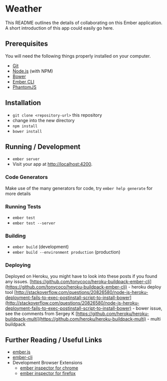 # Weather

This README outlines the details of collaborating on this Ember application.
A short introduction of this app could easily go here.

## Prerequisites

You will need the following things properly installed on your computer.

* [Git](http://git-scm.com/)
* [Node.js](http://nodejs.org/) (with NPM)
* [Bower](http://bower.io/)
* [Ember CLI](http://www.ember-cli.com/)
* [PhantomJS](http://phantomjs.org/)

## Installation

* `git clone <repository-url>` this repository
* change into the new directory
* `npm install`
* `bower install`

## Running / Development

* `ember server`
* Visit your app at [http://localhost:4200](http://localhost:4200).

### Code Generators

Make use of the many generators for code, try `ember help generate` for more details

### Running Tests

* `ember test`
* `ember test --server`

### Building

* `ember build` (development)
* `ember build --environment production` (production)

### Deploying

Deployed on Heroku, you might have to look into these posts if you found any issues.
[https://github.com/tonycoco/heroku-buildpack-ember-cli](https://github.com/tonycoco/heroku-buildpack-ember-cli) - heroku deploy tool
[http://stackoverflow.com/questions/20826580/node-js-heroku-deployment-fails-to-exec-postinstall-script-to-install-bower](http://stackoverflow.com/questions/20826580/node-js-heroku-deployment-fails-to-exec-postinstall-script-to-install-bower) - bower issue, see the comments from Sergey K
[https://github.com/heroku/heroku-buildpack-multi](https://github.com/heroku/heroku-buildpack-multi) - multi buildpack

## Further Reading / Useful Links

* [ember.js](http://emberjs.com/)
* [ember-cli](http://www.ember-cli.com/)
* Development Browser Extensions
  * [ember inspector for chrome](https://chrome.google.com/webstore/detail/ember-inspector/bmdblncegkenkacieihfhpjfppoconhi)
  * [ember inspector for firefox](https://addons.mozilla.org/en-US/firefox/addon/ember-inspector/)

